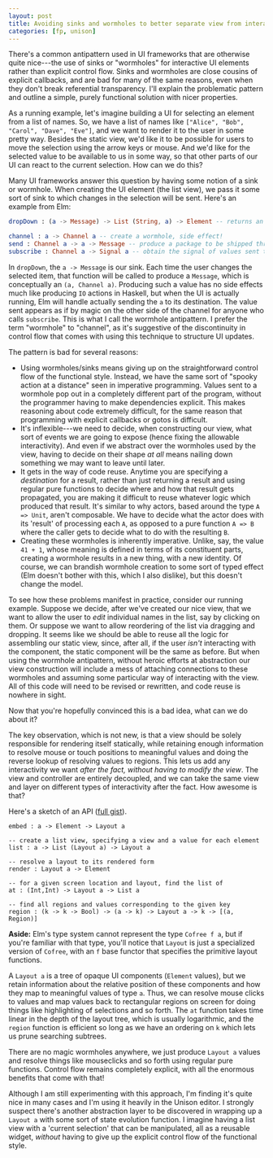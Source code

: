 ```yaml
---
layout: post
title: Avoiding sinks and wormholes to better separate view from interactivity in UI programming
categories: [fp, unison]
---
```


There's a common antipattern used in UI frameworks that are otherwise quite nice---the use of sinks or "wormholes" for interactive UI elements rather than explicit control flow. Sinks and wormholes are close cousins of explicit callbacks, and are bad for many of the same reasons, even when they don't break referential transparency. I'll explain the problematic pattern and outline a simple, purely functional solution with nicer properties.

As a running example, let's imagine building a UI for selecting an element from a list of names. So, we have a list of names like `["Alice", "Bob", "Carol", "Dave", "Eve"]`, and we want to render it to the user in some pretty way. Besides the static view, we'd like it to be possible for users to move the selection using the arrow keys or mouse. And we'd like for the selected value to be available to us in some way, so that other parts of our UI can react to the current selection. How can we do this?

Many UI frameworks answer this question by having some notion of a sink or wormhole. When creating the UI element (the list view), we pass it some sort of sink to which changes in the selection will be sent. Here's an example from Elm:

```Elm
dropDown : (a -> Message) -> List (String, a) -> Element -- returns an opaque UI element

channel : a -> Channel a -- create a wormhole, side effect!
send : Channel a -> a -> Message -- produce a package to be shipped through a wormhole
subscribe : Channel a -> Signal a -- obtain the signal of values sent through the wormhole
```

In `dropDown`, the `a -> Message` is our sink. Each time the user changes the selected item, that function will be called to produce a `Message`, which is conceptually an `(a, Channel a)`. Producing such a value has no side effects much like producing `IO` actions in Haskell, but when the UI is actually running, Elm will handle actually sending the `a` to its destination. The value sent appears as if by magic on the other side of the channel for anyone who calls `subscribe`. This is what I call the wormhole antipattern. I prefer the term "wormhole" to "channel", as it's suggestive of the discontinuity in control flow that comes with using this technique to structure UI updates.

The pattern is bad for several reasons:

* Using wormholes/sinks means giving up on the straightforward control flow of the functional style. Instead, we have the same sort of "spooky action at a distance" seen in imperative programming. Values sent to a wormhole pop out in a completely different part of the program, without the programmer having to make dependencies explicit. This makes reasoning about code extremely difficult, for the same reason that programming with explicit callbacks or gotos is difficult.
* It's inflexible---we need to decide, when constructing our view, what sort of events we are going to expose (hence fixing the allowable interactivity). And even if we abstract over the wormholes used by the view, having to decide on their shape _at all_ means nailing down something we may want to leave until later.
* It gets in the way of code reuse. Anytime you are specifying a _destination_ for a result, rather than just returning a result and using regular pure functions to decide where and how that result gets propagated, you are making it difficult to reuse whatever logic which produced that result. It's similar to why actors, based around the type `A => Unit`, aren't composable. We have to decide what the actor does with its 'result' of processing each `A`, as opposed to a pure function `A => B` where the caller gets to decide what to do with the resulting `B`.
* Creating these wormholes is inherently imperative. Unlike, say, the value `41 + 1`, whose meaning is defined in terms of its constituent parts, creating a wormhole results in a new thing, with a new identity. Of course, we can brandish wormhole creation to some sort of typed effect (Elm doesn't bother with this, which I also dislike), but this doesn't change the model.

To see how these problems manifest in practice, consider our running example. Suppose we decide, after we've created our nice view, that we want to allow the user to _edit_ individual names in the list, say by clicking on them. Or suppose we want to allow reordering of the list via dragging and dropping. It seems like we should be able to reuse all the logic for assembling our static view, since, after all, if the user _isn't_ interacting with the component, the static component will be the same as before. But when using the wormhole antipattern, without heroic efforts at abstraction our view construction will include a mess of attaching connections to these wormholes and assuming some particular way of interacting with the view. All of this code will need to be revised or rewritten, and code reuse is nowhere in sight.

Now that you're hopefully convinced this is a bad idea, what can we do about it?

The key observation, which is not new, is that a view should be solely responsible for rendering itself statically, while retaining enough information to resolve mouse or touch positions to meaningful values and doing the reverse lookup of resolving values to regions. This lets us add any interactivity we want _after the fact, without having to modify the view_. The view and controller are entirely decoupled, and we can take the same view and layer on different types of interactivity after the fact. How awesome is that?

Here's a sketch of an API ([full gist](https://gist.github.com/pchiusano/ba958c70ebaf535aa805)).

```
embed : a -> Element -> Layout a

-- create a list view, specifying a view and a value for each element
list : a -> List (Layout a) -> Layout a

-- resolve a layout to its rendered form
render : Layout a -> Element

-- for a given screen location and layout, find the list of
at : (Int,Int) -> Layout a -> List a

-- find all regions and values corresponding to the given key
region : (k -> k -> Bool) -> (a -> k) -> Layout a -> k -> [(a, Region)]
```

__Aside:__ Elm's type system cannot represent the type `Cofree f a`, but if you're familiar with that type, you'll notice that `Layout` is just a specialized version of `Cofree`, with an `f` base functor that specifies the primitive layout functions.

A `Layout a` is a tree of opaque UI components (`Element` values), but we retain information about the relative position of these components and how they map to meaningful values of type `a`. Thus, we can resolve mouse clicks to values and map values back to rectangular regions on screen for doing things like highlighting of selections and so forth. The `at` function takes time linear in the depth of the layout tree, which is usually logarithmic, and the `region` function is efficient so long as we have an ordering on `k` which lets us prune searching subtrees.

There are no magic wormholes anywhere, we just produce `Layout a` values and resolve things like mouseclicks and so forth using regular pure functions. Control flow remains completely explicit, with all the enormous benefits that come with that!

Although I am still experimenting with this approach, I'm finding it's quite nice in many cases and I'm using it heavily in the Unison editor. I strongly suspect there's another abstraction layer to be discovered in wrapping up a `Layout a` with some sort of state evolution function. I imagine having a list view with a 'current selection' that can be manipulated, all as a reusable widget, _without_ having to give up the explicit control flow of the functional style.
